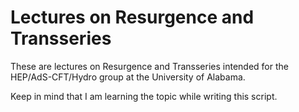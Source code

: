 Lectures on Resurgence and Transseries
========================================

These are lectures on Resurgence and Transseries intended for the HEP/AdS-CFT/Hydro group at the
University of Alabama.

Keep in mind that I am learning the topic while writing this script.
